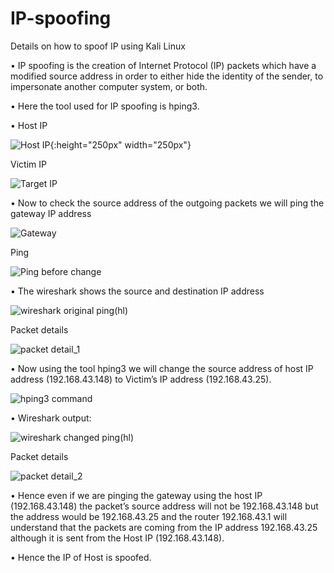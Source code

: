 # IP-spoofing
Details on how to spoof IP using Kali Linux

•	IP spoofing is the creation of Internet Protocol (IP) packets which have a modified source address in order to either hide the identity of the sender, to impersonate another computer system, or both.

•	Here the tool used for IP spoofing is hping3.

•	Host IP
 
![Host IP](https://user-images.githubusercontent.com/58242932/122676879-89935f80-d1fd-11eb-87dc-9737b2add845.JPG){:height="250px" width="250px"}


Victim IP

![Target IP](https://user-images.githubusercontent.com/58242932/122676888-93b55e00-d1fd-11eb-8c60-72b0df76770a.JPG)


•	Now to check the source address of the outgoing packets we will ping the gateway IP address

![Gateway](https://user-images.githubusercontent.com/58242932/122676897-9e6ff300-d1fd-11eb-9608-343df9cdfaf5.JPG)


Ping
 
![Ping before change](https://user-images.githubusercontent.com/58242932/122676906-a6c82e00-d1fd-11eb-96ea-2871a5b37c42.JPG)


•	The wireshark shows the source and destination IP address

![wireshark original ping(hl)](https://user-images.githubusercontent.com/58242932/122676972-e3942500-d1fd-11eb-8072-428aafe92607.JPG)


Packet details
 
![packet detail_1](https://user-images.githubusercontent.com/58242932/122677008-06bed480-d1fe-11eb-9d87-46ba1bbf78e5.JPG)


•	Now using the tool hping3 we will change the source address of host IP address (192.168.43.148) to Victim’s IP address (192.168.43.25). 

![hping3 command](https://user-images.githubusercontent.com/58242932/122677075-4be30680-d1fe-11eb-9e60-7d739b54e8b4.jpg)


•	Wireshark output:

![wireshark changed ping(hl)](https://user-images.githubusercontent.com/58242932/122677053-31a92880-d1fe-11eb-9c44-b6e39f24ebb0.JPG)


Packet details

![packet detail_2](https://user-images.githubusercontent.com/58242932/122677083-51405100-d1fe-11eb-9dd0-68922eb41b17.JPG)


•	Hence even if we are pinging the gateway using the host IP (192.168.43.148) the packet’s source address will not be 192.168.43.148 but the address would be 192.168.43.25 and the router 192.168.43.1 will understand that the packets are coming from the IP address 192.168.43.25 although it is sent from the Host IP (192.168.43.148).

•	Hence the IP of Host is spoofed.
